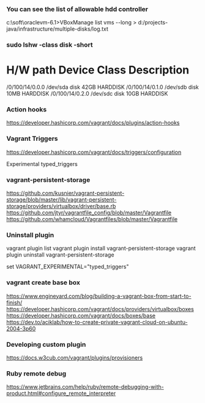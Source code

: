 ### You can see the list of allowable hdd controller

c:\soft\oraclevm-6.1>VBoxManage list vms --long > d:/projects-java/infrastructure/multiple-disks/log.txt

### sudo lshw -class disk -short

H/W path           Device     Class          Description
========================================================
/0/100/14/0.0.0    /dev/sda   disk           42GB HARDDISK
/0/100/14/0.1.0    /dev/sdb   disk           10MB HARDDISK
/0/100/14/0.2.0    /dev/sdc   disk           10GB HARDDISK

### Action hooks
https://developer.hashicorp.com/vagrant/docs/plugins/action-hooks

### Vagrant Triggers
https://developer.hashicorp.com/vagrant/docs/triggers/configuration

Experimental typed_triggers

### vagrant-persistent-storage
https://github.com/kusnier/vagrant-persistent-storage/blob/master/lib/vagrant-persistent-storage/providers/virtualbox/driver/base.rb
https://github.com/jtyr/vagrantfile_config/blob/master/Vagrantfile
https://github.com/whamcloud/Vagrantfiles/blob/master/Vagrantfile

### Uninstall plugin
vagrant plugin list
vagrant plugin install vagrant-persistent-storage
vagrant plugin uninstall vagrant-persistent-storage

set VAGRANT_EXPERIMENTAL="typed_triggers"

### vagrant create base box
https://www.engineyard.com/blog/building-a-vagrant-box-from-start-to-finish/
https://developer.hashicorp.com/vagrant/docs/providers/virtualbox/boxes
https://developer.hashicorp.com/vagrant/docs/boxes/base
https://dev.to/aciklab/how-to-create-private-vagrant-cloud-on-ubuntu-2004-3p60

### Developing custom plugin
https://docs.w3cub.com/vagrant/plugins/provisioners

### Ruby remote debug
https://www.jetbrains.com/help/ruby/remote-debugging-with-product.html#configure_remote_interpreter
